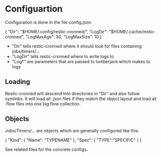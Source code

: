 # Configuartion
Configuration is done in the file config.json.

{
    "Dir": "$HOME/.config/restic-cronned/",
    "LogDir": "$HOME/.cache/restic-cronned",
    "LogMaxAge": 30,
    "LogMaxSize": 10
}

* "Dir" tells restic-cronned where it should look for files containing jobs/timers/...
* "LogDir" tells restic-cronned where to write logs to
* "Log*" are parameters that are passed to lumberjack which makes to logs

## Loading
Restic-cronned will descend into directories in "Dir" and also follow symlinks. It will load all .json files if they match the object layout
and load all .flow files into one big flow collection.

## Objects
Jobs/Timers/... are objects which are generally configured like this:

{
    "Kind": {
        "Name": "TYPENAME"
    },
    "Spec": {
       "TYPE":"SPECIFIC"
    }
}

See related files for the concrete configs.